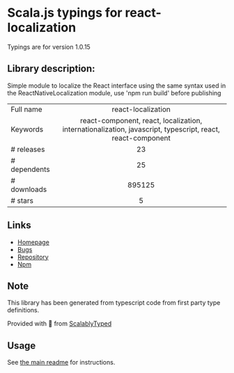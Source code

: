 
# Scala.js typings for react-localization

Typings are for version 1.0.15

## Library description:
Simple module to localize the React interface using the same syntax used in the ReactNativeLocalization module, use 'npm run build' before publishing

|                    |                 |
| ------------------ | :-------------: |
| Full name          | react-localization |
| Keywords           | react-component, react, localization, internationalization, javascript, typescript, react, react-component |
| # releases         | 23 |
| # dependents       | 25 |
| # downloads        | 895125 |
| # stars            | 5 |

## Links
- [Homepage](https://github.com/stefalda/react-localization#readme)
- [Bugs](https://github.com/stefalda/react-localization/issues)
- [Repository](https://github.com/stefalda/react-localization)
- [Npm](https://www.npmjs.com/package/react-localization)
    


## Note
This library has been generated from typescript code from first party type definitions.

Provided with :purple_heart: from [ScalablyTyped](https://github.com/oyvindberg/ScalablyTyped)

## Usage
See [the main readme](../../readme.md) for instructions.


